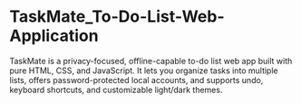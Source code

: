 # TaskMate_To-Do-List-Web-Application
TaskMate is a privacy-focused, offline-capable to-do list web app built with pure HTML, CSS, and JavaScript. It lets you organize tasks into multiple lists, offers password-protected local accounts, and supports undo, keyboard shortcuts, and customizable light/dark themes. 
